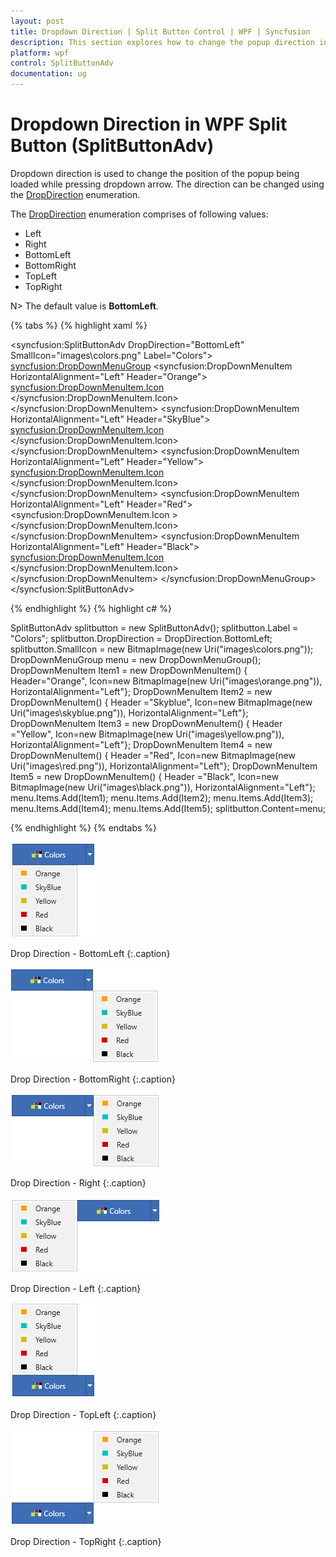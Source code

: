 ```yaml
---
layout: post
title: Dropdown Direction | Split Button Control | WPF | Syncfusion
description: This section explores how to change the popup direction in the Split Button control while clicking the dropdown arrow.
platform: wpf
control: SplitButtonAdv
documentation: ug
---
```


# Dropdown Direction in WPF Split Button (SplitButtonAdv)

Dropdown direction is used to change the position of the popup being loaded while pressing dropdown arrow. The direction can be changed using the [DropDirection](https://help.syncfusion.com/cr/wpf/Syncfusion.Windows.Tools.Controls.DropDownButtonAdv.html#Syncfusion_Windows_Tools_Controls_DropDownButtonAdv_DropDirection) enumeration.

The [DropDirection](https://help.syncfusion.com/cr/wpf/Syncfusion.Windows.Tools.Controls.DropDownButtonAdv.html#Syncfusion_Windows_Tools_Controls_DropDownButtonAdv_DropDirection) enumeration comprises of following values: 

* Left
* Right
* BottomLeft
* BottomRight
* TopLeft
* TopRight

N> The default value is **BottomLeft**.

{% tabs %}
{% highlight xaml %}

<syncfusion:SplitButtonAdv DropDirection="BottomLeft" SmallIcon="images\colors.png" Label="Colors">
    <syncfusion:DropDownMenuGroup>
        <syncfusion:DropDownMenuItem HorizontalAlignment="Left" Header="Orange">
            <syncfusion:DropDownMenuItem.Icon>
                <Image Source="images\orange.png"/>
            </syncfusion:DropDownMenuItem.Icon>
        </syncfusion:DropDownMenuItem>
        <syncfusion:DropDownMenuItem HorizontalAlignment="Left" Header="SkyBlue">
            <syncfusion:DropDownMenuItem.Icon>
                <Image Source="images\skyblue.png"/>
            </syncfusion:DropDownMenuItem.Icon>
        </syncfusion:DropDownMenuItem>
        <syncfusion:DropDownMenuItem HorizontalAlignment="Left" Header="Yellow">
            <syncfusion:DropDownMenuItem.Icon>
                <Image Source="images\yellow.png"/>
            </syncfusion:DropDownMenuItem.Icon>
        </syncfusion:DropDownMenuItem>
        <syncfusion:DropDownMenuItem HorizontalAlignment="Left" Header="Red">
            <syncfusion:DropDownMenuItem.Icon   >
                <Image Source="images\red.png"/>
            </syncfusion:DropDownMenuItem.Icon>
        </syncfusion:DropDownMenuItem>
        <syncfusion:DropDownMenuItem HorizontalAlignment="Left" Header="Black">
            <syncfusion:DropDownMenuItem.Icon>
                <Image Source="images\black.png"/>
            </syncfusion:DropDownMenuItem.Icon>
        </syncfusion:DropDownMenuItem>
    </syncfusion:DropDownMenuGroup>
</syncfusion:SplitButtonAdv>
    
{% endhighlight %}
{% highlight c# %}

SplitButtonAdv splitbutton = new SplitButtonAdv();
splitbutton.Label = "Colors";
splitbutton.DropDirection = DropDirection.BottomLeft;
splitbutton.SmallIcon = new BitmapImage(new Uri("images\colors.png"));
DropDownMenuGroup menu = new DropDownMenuGroup();
DropDownMenuItem Item1 = new DropDownMenuItem() { Header="Orange", Icon=new BitmapImage(new Uri("images\orange.png")), HorizontalAlignment="Left"};
DropDownMenuItem Item2 = new DropDownMenuItem() { Header ="Skyblue", Icon=new BitmapImage(new Uri("images\skyblue.png")), HorizontalAlignment="Left"};
DropDownMenuItem Item3 = new DropDownMenuItem() { Header ="Yellow", Icon=new BitmapImage(new Uri("images\yellow.png")), HorizontalAlignment="Left"};
DropDownMenuItem Item4 = new DropDownMenuItem() { Header ="Red", Icon=new BitmapImage(new Uri("images\red.png")), HorizontalAlignment="Left"};
DropDownMenuItem Item5 = new DropDownMenuItem() { Header ="Black", Icon=new BitmapImage(new Uri("images\black.png")), HorizontalAlignment="Left"};
menu.Items.Add(Item1);
menu.Items.Add(Item2);
menu.Items.Add(Item3);
menu.Items.Add(Item4);
menu.Items.Add(Item5);
splitbutton.Content=menu;

{% endhighlight %}
{% endtabs %}

![Drop-Direction](Drop-Direction_images/Drop-Direction_img1.png)

Drop Direction - BottomLeft
{:.caption}

![Drop-Direction](Drop-Direction_images/Drop-Direction_img2.png)

Drop Direction - BottomRight
{:.caption}

![Drop-Direction](Drop-Direction_images/Drop-Direction_img3.png)

Drop Direction - Right
{:.caption}

![Drop-Direction](Drop-Direction_images/Drop-Direction_img4.png)

Drop Direction - Left
{:.caption}

![Drop-Direction](Drop-Direction_images/Drop-Direction_img5.png)

Drop Direction - TopLeft
{:.caption}

![Drop-Direction](Drop-Direction_images/Drop-Direction_img6.png)

Drop Direction - TopRight
{:.caption}